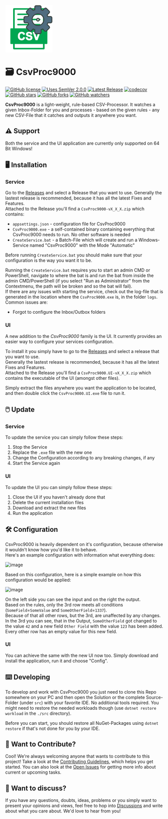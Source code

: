 <img alt="logo" src="src/CsvProc9000.UI.Wpf/Resources/AppIcon/appicon.png" width="150">

# 🗃 CsvProc9000

[![GitHub license](https://img.shields.io/badge/License-MIT-blue.svg)](LICENSE)
[![Uses SemVer 2.0.0](https://img.shields.io/badge/Uses%20SemVer-2.0.0-green)](https://semver.org/spec/v2.0.0.html)
[![Latest Release](https://img.shields.io/github/v/release/OptiSchmopti/CsvProc9000?label=latest%20release&sort=semver)](https://github.com/OptiSchmopti/CsvProc9000/releases)
[![codecov](https://codecov.io/gh/OptiSchmopti/CsvProc9000/branch/main/graph/badge.svg?token=AL5PLYOWHU)](https://codecov.io/gh/OptiSchmopti/CsvProc9000)  
[![GitHub stars](https://img.shields.io/github/stars/OptiSchmopti/CsvProc9000?style=social)](https://github.com/OptiSchmopti/CsvProc9000/stargazers)
[![GitHub forks](https://img.shields.io/github/forks/OptiSchmopti/CsvProc9000?style=social)](https://github.com/OptiSchmopti/CsvProc9000/network/members)
[![GitHub watchers](https://img.shields.io/github/watchers/OptiSchmopti/CsvProc9000?style=social)](https://github.com/OptiSchmopti/CsvProc9000/watchers)

**CsvProc9000** is a light-weight, rule-based CSV-Processor. It watches a given Inbox-Folder for you and processes - based on the given rules - any new CSV-File that it catches and outputs it anywhere you want.

## ⚠️ Support

Both the service and the UI application are currently only supported on 64 Bit Windows!

## 🖥️ Installation

### Service

Go to the [Releases](https://github.com/OptiSchmopti/CsvProc9000/releases) and select a Release that you want to use. Generally the lastest release is recommended, because it has all the latest Fixes and Features.  
Attached to the Release you'll find a `CsvProc9000-vX_X_X.zip` which contains:

- `appsettings.json`  - configuration file for CsvProc9000
- `CsvProc9000.exe`   - a self-contained binary containing everything that CsvProc9000 needs to run. No other software is needed
- `CreateService.bat` - a Batch-File which will create and run a Windows-Service named "CsvProc9000" with the Mode "Automatic"

Before running `CreateService.bat` you should make sure that your configuration is the way you want it to be.  
  
Running the `CreateService.bat` requires you to start an admin CMD or PowerShell, navigate to where the bat is and run the bat from inside the admin CMD/PowerShell (if you select "Run as Administrator" from the Contextmenu, the path will be broken and so the bat will fail).  
If there are any issues with starting the service, check out the log-file that is generated in the location where the `CsvProc9000.exe` is, in the folder `logs`. Common issues are:

- Forgot to configure the Inbox/Outbox folders

### UI

A new addition to the _CsvProc9000_ family is the UI. It currently provides an easier way to configure your services configuration.  
  
To install it you simply have to go to the [Releases](https://github.com/OptiSchmopti/CsvProc9000/releases) and select a release that you want to use.  
Generally the lastest release is recommended, because it has all the latest Fixes and Features.  
Attached to the Release you'll find a `CsvProc9000.UI-vX_X_X.zip` which contains the executable of the UI (amongst other files).  
  
Simply extract the files anywhere you want the application to be located, and then double click the `CsvProc9000.UI.exe` file to run it.

## 🖱️ Update

### Service

To update the service you can simply follow these steps:

1. Stop the Service
2. Replace the `.exe` file with the new one
3. Change the Configuration according to any breaking changes, if any
4. Start the Service again

### UI

To update the UI you can simply follow these steps:

1. Close the UI if you haven't already done that
2. Delete the current installation files
3. Download and extract the new files
4. Run the application

## 🛠️ Configuration

CsvProc9000 is heavily dependent on it's configuration, because otherwise it wouldn't know how you'd like it to behave.  
Here's an example configuration with information what everything does:

![image](https://user-images.githubusercontent.com/20710883/138595712-affcaab2-1731-4705-9420-b8e494d9095c.png)

Based on this configuration, here is a simple example on how this configuration would be applied:

![image](https://user-images.githubusercontent.com/20710883/138595164-0270dd5e-3d20-485c-bd13-bab02675a282.png)

On the left side you can see the input and on the right the output.  
Based on the rules, only the 3rd row meets all conditions (`SomeField`=`SomeValue` and `SomeOtherField`=`1337`).  
Because of that all other rows, but the 3rd, are unaffected by any changes. In the 3rd you can see, that in the Output, `SomeOtherField` got changed to the value `42` and a new field `Other Field` with the value `123` has been added. Every other row has an empty value for this new field.  
  
### UI

You can achieve the same with the new UI now too. Simply download and install the application, run it and choose "Config".

## ⌨️ Developing

To develop and work with CsvProc9000 you just need to clone this Repo somewhere on your PC and then open the Solution or the complete Source-Folder (under `src`) with your favorite IDE. No additional tools required. You might need to restore the needed workloads though (use `dotnet restore workload` in the `./src` directory).  
  
Before you can start, you should restore all NuGet-Packages using `dotnet restore` if that's not done for you by your IDE.

## 👋 Want to Contribute?

Cool! We're always welcoming anyone that wants to contribute to this project! Take a look at the [Contributing Guidelines](CONTRIBUTING.md), which helps you get started. You can also look at the [Open Issues](https://github.com/OptiSchmopti/CsvProc9000/issues) for getting more info about current or upcoming tasks.

## 💬 Want to discuss?

If you have any questions, doubts, ideas, problems or you simply want to present your opinions and views, feel free to hop into [Discussions](https://github.com/OptiSchmopti/CsvProc9000/discussions) and write about what you care about. We'd love to hear from you!

